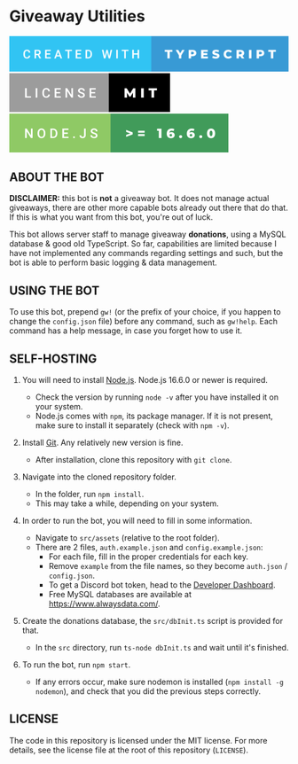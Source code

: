 # Giveaway Utilities

![Built with TypeScript](./.github/created-with-typescript.svg) ![License - MIT](./.github/license-mit.svg) ![Node.js Version >= 16.6.0](./.github/node.js.svg)

## ABOUT THE BOT

**DISCLAIMER:** this bot is **not** a giveaway bot. It does not manage actual giveaways, there are other more capable bots already out there that do that. If this is what you want from this bot, you're out of luck.

This bot allows server staff to manage giveaway **donations**, using a MySQL database & good old TypeScript. So far, capabilities are limited because I have not implemented any commands regarding settings and such, but the bot is able to perform basic logging & data management.

## USING THE BOT

To use this bot, prepend `gw!` (or the prefix of your choice, if you happen to change the `config.json` file) before any command, such as `gw!help`. Each command has a help message, in case you forget how to use it.

## SELF-HOSTING

1. You will need to install [Node.js](https://nodejs.org/en/). Node.js 16.6.0 or newer is required.
    - Check the version by running `node -v` after you have installed it on your system.
    - Node.js comes with `npm`, its package manager. If it is not present, make sure to install it separately (check with `npm -v`).

2. Install [Git](https://git-scm.com/downloads). Any relatively new version is fine.
    - After installation, clone this repository with `git clone`.

3. Navigate into the cloned repository folder.
    - In the folder, run `npm install`.
    - This may take a while, depending on your system.

4. In order to run the bot, you will need to fill in some information.
    - Navigate to `src/assets` (relative to the root folder).
    - There are 2 files, `auth.example.json` and `config.example.json`:
        - For each file, fill in the proper credentials for each key.
        - Remove `example` from the file names, so they become `auth.json` / `config.json`.
        - To get a Discord bot token, head to the [Developer Dashboard](https://discord.com/login?redirect_to=%2Fdevelopers%2Fapplications).
        - Free MySQL databases are available at https://www.alwaysdata.com/.

5. Create the donations database, the `src/dbInit.ts` script is provided for that.
    - In the `src` directory, run `ts-node dbInit.ts` and wait until it's finished.

6. To run the bot, run `npm start`.
    - If any errors occur, make sure nodemon is installed (`npm install -g nodemon`), and check that you did the previous steps correctly.

## LICENSE

The code in this repository is licensed under the MIT license. For more details, see the license file at the root of this repository (`LICENSE`).